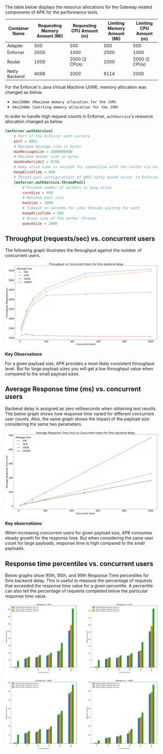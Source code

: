 The table below displays the resource allocations for the Gateway related components of APK for the performance tests.

<table>
<thead>
  <tr>
    <th>Container Name</th>
    <th>Requesting Memory Amount (Mi)</th>
    <th>Requesting CPU Amount (m)</th>
    <th>Limiting Memory Amount (Mi)</th>
    <th>Limiting CPU Amount (m)</th>
  </tr>
</thead>
<tbody>
  <tr>
    <td>Adapter</td>
    <td>500</td>
    <td>500</td>
    <td>500</td>
    <td>500</td>
  </tr>
  <tr>
    <td>Enforcer</td>
    <td>2000</td>
    <td>1000</td>
    <td>2000</td>
    <td>1000</td>
  </tr>
  <tr>
    <td>Router</td>
    <td>1000</td>
    <td>2000 (2 CPUs)</td>
    <td>1000</td>
    <td>2000 (2 CPUs)</td>
  </tr>
  <tr>
    <td>Netty Backend</td>
    <td>4096</td>
    <td>2000</td>
    <td>6114</td>
    <td>2000</td>
  </tr>
</tbody>
</table>

For the Enforcer's Java Virtual Machine (JVM), memory allocation was changed as below.

- `Xmx1500m (Maximum memory allocation for the JVM)`
- `Xms1500m (Satrting memory allocation for the JVM)`

In order to handle high request counts in Enforcer, `authService`'s resource allocation changed as below.

```toml
[enforcer.authService]
    # Port of the Enforcer auth service
    port = 8081
    # Maximum message size in bytes
    maxMessageSize = 1000000000
    # Maximum header size in bytes
    maxHeaderLimit = 8192
    # Keep alive time in seconds for connection with the router via external authz service
    keepAliveTime = 600
    # Thread pool configurations of gRPC netty based server in Enforcer that handles the incoming requests in the Choreo Connect
    [enforcer.authService.threadPool]
        # Minimum number of workers to keep alive
        coreSize = 400
        # Maximum pool size
        maxSize = 1000
        # Timeout in seconds for idle threads waiting for work
        keepAliveTime = 600
        # Queue size of the worker threads
        queueSize = 2000
```

## Throughput (requests/sec) vs. concurrent users

The following graph illustrates the throughput against the number of concurrent users.

[![TPS 2 CPUs](../../assets/img/performance-test-results/tps-2-cpu.png)](../../assets/img/performance-test-results/tps-2-cpu.png)

**Key Observations**

For a given payload size, APK provides a most likely consistent throughput level. But for large payload sizes you will get a low throughput value when compared to the small payload sizes.

## Average Response time (ms) vs. concurrent users

Backend delay is assigned as zero milliseconds when obtaining test results. The below graph shows how response time varied for different concurrent user counts. Also, the same graph shows the impact of the payload size considering the same two parameters.

[![Response time 2 CPUs](../../assets/img/performance-test-results/response-time-2-cpu.png)](../../assets/img/performance-test-results/response-time-2-cpu.png)

**Key observations:**

When increasing concurrent users for given payload size, APK consumes steady growth for the response time. But when considering the same user count for large payloads, response time is high compared to the small payloads.

## Response time percentiles vs. concurrent users

Below graphs show 90th, 95th, and 99th Response Time percentiles for 0ms backend delay. This is useful to measure the percentage of requests that exceeded the response time value for a given percentile. A percentile can also tell the percentage of requests completed below the particular response time value.

[![Percentiles 2 CPUs](../../assets/img/performance-test-results/percentile-2-cpu.png)](../../assets/img/performance-test-results/percentile-2-cpu.png)
